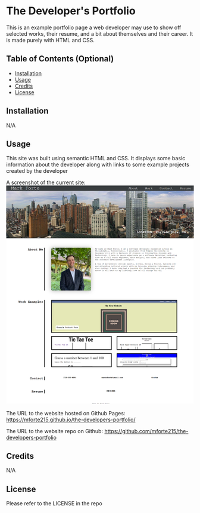 # The Developer's Portfolio

This is an example portfolio page a web developer may use to show off selected works, their resume, and a bit about themselves and their career. It is made purely with HTML and CSS.

## Table of Contents (Optional)

- [Installation](#installation)
- [Usage](#usage)
- [Credits](#credits)
- [License](#license)

## Installation

N/A

## Usage

This site was built using semantic HTML and CSS. It displays some basic information about the developer along with links to some example projects created by the developer

A screenshot of the current site:
![Screenshot of the current online site with the lay of the page displayed](./assets/images/mforte215.github.io_the-developers-portfolio_.png)

The URL to the website hosted on Github Pages: https://mforte215.github.io/the-developers-portfolio/

The URL to the website repo on Github: https://github.com/mforte215/the-developers-portfolio

## Credits

N/A

## License

Please refer to the LICENSE in the repo
